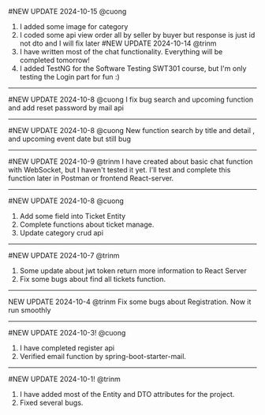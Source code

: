 #NEW UPDATE 2024-10-15 @cuong
1. I added some image for category
2. I coded some api view order all by seller by buyer but response is just id not dto and I will fix later
#NEW UPDATE 2024-10-14 @trinm
1. I have written most of the chat functionality. Everything will be completed tomorrow!
2. I added TestNG for the Software Testing SWT301 course, but I'm only testing the Login part for fun :)
___________________________________________________________________________
#NEW UPDATE 2024-10-8 @cuong
I fix bug search and upcoming function and add reset password by mail api
____________________________________________________________________________
#NEW UPDATE 2024-10-8 @cuong
New function search by title and detail , and upcoming event date but still bug
______________________________________________________________________________
#NEW UPDATE 2024-10-9 @trinm
I have created about basic chat function with WebSocket, but I haven't tested it yet.
I'll test and complete this function later in Postman or frontend React-server.
_______________________________________________________________________________
#NEW UPDATE 2024-10-8 @cuong
1. Add some field into Ticket Entity
2. Complete functions about ticket manage.
3. Update category crud api
---------------------------------------------------------------------
#NEW UPDATE 2024-10-7 @trinm
1. Some update about jwt token return more information to React Server
2. Fix some bugs about find all tickets function.
----------------------------------------------------------------------
NEW UPDATE 2024-10-4 @trinm
Fix some bugs about Registration. Now it run smoothly

----------------------------------------------------------------------
#NEW UPDATE 2024-10-3! @cuong
1. I have completed register api
2. Verified email function by spring-boot-starter-mail.
--------------------------------------------------------------------
#NEW UPDATE 2024-10-1! @trinm
1. I have added most of the Entity and DTO attributes for the project.
2. Fixed several bugs.
